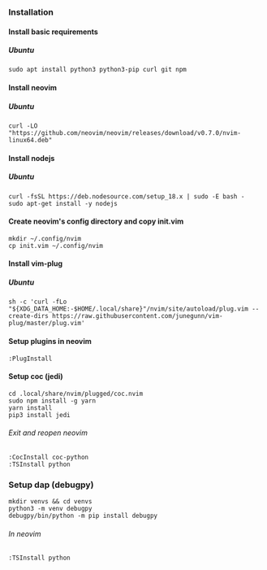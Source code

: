 ### Installation

#### Install basic requirements
##### Ubuntu
```
sudo apt install python3 python3-pip curl git npm
```

#### Install neovim
##### Ubuntu
```
curl -LO "https://github.com/neovim/neovim/releases/download/v0.7.0/nvim-linux64.deb"
```

#### Install nodejs
##### Ubuntu
```
curl -fsSL https://deb.nodesource.com/setup_18.x | sudo -E bash -
sudo apt-get install -y nodejs
```

#### Create neovim's config directory and copy init.vim
```
mkdir ~/.config/nvim
cp init.vim ~/.config/nvim
```

#### Install vim-plug
##### Ubuntu
```
sh -c 'curl -fLo "${XDG_DATA_HOME:-$HOME/.local/share}"/nvim/site/autoload/plug.vim --create-dirs https://raw.githubusercontent.com/junegunn/vim-plug/master/plug.vim'
```

#### Setup plugins in neovim
```
:PlugInstall
```

#### Setup coc (jedi)
```
cd .local/share/nvim/plugged/coc.nvim
sudo npm install -g yarn
yarn install
pip3 install jedi
```

###### Exit and reopen neovim
```
:CocInstall coc-python
:TSInstall python
```

### Setup dap (debugpy)
```
mkdir venvs && cd venvs
python3 -m venv debugpy
debugpy/bin/python -m pip install debugpy
```
###### In neovim
```
:TSInstall python
```

```
